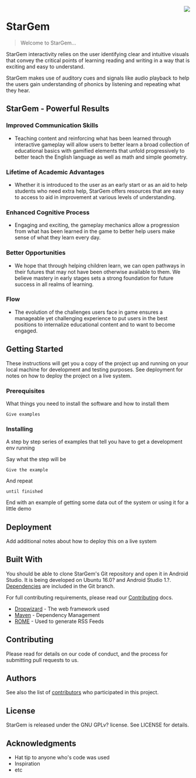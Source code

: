 <img src="icon.png" align="right" />

# StarGem 
> Welcome to StarGem...

StarGem interactivity relies on the user identifying clear and intuitive visuals that convey the critical points of learning reading and writing in a way that is exciting and easy to understand. 

StarGem makes use of auditory cues and signals like audio playback to help the users gain understanding of phonics by listening and repeating what they hear.

## StarGem - Powerful Results

### Improved Communication Skills

- Teaching content and reinforcing what has been learned through interactive gameplay will allow users to better learn a broad collection of educational basics with gamified elements that unfold progressively to better teach the English language as well as math and simple geometry.

### Lifetime of Academic Advantages

- Whether it is introduced to the user as an early start or as an aid to help students who need extra help, StarGem offers resources that are easy to access to aid in improvement at various levels of understanding.

### Enhanced Cognitive Process

- Engaging and exciting, the gameplay mechanics allow a progression from what has been learned in the game to better help users make sense of what they learn every day.


### Better Opportunities

- We hope that through helping children learn, we can open pathways in their futures that may not have been otherwise available to them. We believe mastery in early stages sets a strong foundation for future success in all realms of learning.


### Flow

- The evolution of the challenges users face in game ensures a manageable yet challenging experience to put users in the best positions to internalize educational content and to want to become engaged.


## Getting Started

These instructions will get you a copy of the project up and running on your local machine for development and testing purposes. See deployment for notes on how to deploy the project on a live system.

### Prerequisites

What things you need to install the software and how to install them

```
Give examples
```

### Installing

A step by step series of examples that tell you have to get a development env running

Say what the step will be

```
Give the example
```

And repeat

```
until finished
```

End with an example of getting some data out of the system or using it for a little demo


## Deployment

Add additional notes about how to deploy this on a live system

## Built With

You should be able to clone StarGem's Git repository and open it in Android Studio. It is being developed on Ubuntu 16.0? and Android Studio 
1.?. [Dependencies](#dependencies) are included in the Git branch.

For full contributing requirements, please read our [Contributing](docs/Contributing.md) docs.

* [Dropwizard](http://www.dropwizard.io/1.0.2/docs/) - The web framework used
* [Maven](https://maven.apache.org/) - Dependency Management
* [ROME](https://rometools.github.io/rome/) - Used to generate RSS Feeds

## Contributing

Please read for details on our code of conduct, and the process for submitting pull requests to us.

## Authors


See also the list of [contributors](https://github.com/your/project/contributors) who participated in this project.

## License

StarGem is released under the GNU GPLv? license. See LICENSE for details.

## Acknowledgments

* Hat tip to anyone who's code was used
* Inspiration
* etc
